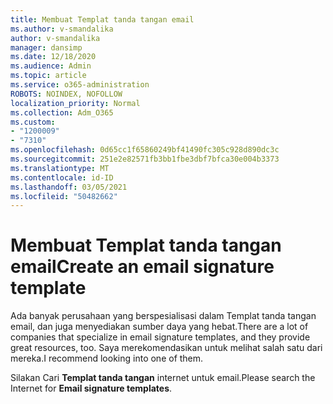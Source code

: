 ```yaml
---
title: Membuat Templat tanda tangan email
ms.author: v-smandalika
author: v-smandalika
manager: dansimp
ms.date: 12/18/2020
ms.audience: Admin
ms.topic: article
ms.service: o365-administration
ROBOTS: NOINDEX, NOFOLLOW
localization_priority: Normal
ms.collection: Adm_O365
ms.custom:
- "1200009"
- "7310"
ms.openlocfilehash: 0d65cc1f65860249bf41490fc305c928d890dc3c
ms.sourcegitcommit: 251e2e82571fb3bb1fbe3dbf7bfca30e004b3373
ms.translationtype: MT
ms.contentlocale: id-ID
ms.lasthandoff: 03/05/2021
ms.locfileid: "50482662"
---
```

# <a name="create-an-email-signature-template"></a><span data-ttu-id="6b7f6-102">Membuat Templat tanda tangan email</span><span class="sxs-lookup"><span data-stu-id="6b7f6-102">Create an email signature template</span></span>

<span data-ttu-id="6b7f6-103">Ada banyak perusahaan yang berspesialisasi dalam Templat tanda tangan email, dan juga menyediakan sumber daya yang hebat.</span><span class="sxs-lookup"><span data-stu-id="6b7f6-103">There are a lot of companies that specialize in email signature templates, and they provide great resources, too.</span></span> <span data-ttu-id="6b7f6-104">Saya merekomendasikan untuk melihat salah satu dari mereka.</span><span class="sxs-lookup"><span data-stu-id="6b7f6-104">I recommend looking into one of them.</span></span>

<span data-ttu-id="6b7f6-105">Silakan Cari **Templat tanda tangan** internet untuk email.</span><span class="sxs-lookup"><span data-stu-id="6b7f6-105">Please search the Internet for **Email signature templates**.</span></span>